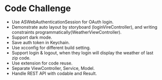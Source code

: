 # Code Challenge
* Use ASWebAuthenticationSession for OAuth login. 
* Demonstrate auto layout by storyboard (loginVireController), and writing constraints programmatically(WeatherViewController).
* Support dark mode.
* Save auth token in Keychain.
* Use xcconfig for different build setting.
* Support login & logout, when they login will display the weather of last zip code.
* Use extension for code reuse.
* Separate ViewController, Service, Model. 
* Handle REST API with codable and Result.